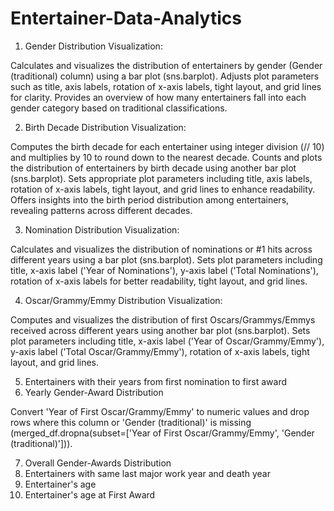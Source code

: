 # Entertainer-Data-Analytics

1. Gender Distribution Visualization:

Calculates and visualizes the distribution of entertainers by gender (Gender (traditional) column) using a bar plot (sns.barplot).
Adjusts plot parameters such as title, axis labels, rotation of x-axis labels, tight layout, and grid lines for clarity.
Provides an overview of how many entertainers fall into each gender category based on traditional classifications.

2. Birth Decade Distribution Visualization:

Computes the birth decade for each entertainer using integer division (// 10) and multiplies by 10 to round down to the nearest decade.
Counts and plots the distribution of entertainers by birth decade using another bar plot (sns.barplot).
Sets appropriate plot parameters including title, axis labels, rotation of x-axis labels, tight layout, and grid lines to enhance readability.
Offers insights into the birth period distribution among entertainers, revealing patterns across different decades.

3. Nomination Distribution Visualization:

Calculates and visualizes the distribution of nominations or #1 hits across different years using a bar plot (sns.barplot).
Sets plot parameters including title, x-axis label ('Year of Nominations'), y-axis label ('Total Nominations'), rotation of x-axis labels for better readability, tight layout, and grid lines.

4. Oscar/Grammy/Emmy Distribution Visualization:

Computes and visualizes the distribution of first Oscars/Grammys/Emmys received across different years using another bar plot (sns.barplot).
Sets plot parameters including title, x-axis label ('Year of Oscar/Grammy/Emmy'), y-axis label ('Total Oscar/Grammy/Emmy'), rotation of x-axis labels, tight layout, and grid lines.

5. Entertainers with their years from first nomination to first award
6. Yearly Gender-Award Distribution

Convert 'Year of First Oscar/Grammy/Emmy' to numeric values and drop rows where this column or 'Gender (traditional)' is missing (merged_df.dropna(subset=['Year of First Oscar/Grammy/Emmy', 'Gender (traditional)'])).

7. Overall Gender-Awards Distribution
8. Entertainers with same last major work year and death year
9. Entertainer's age
10. Entertainer's age at First Award
    
